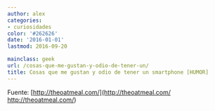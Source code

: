 ```yaml
---
author: alex
categories:
- curiosidades
color: '#262626'
date: '2016-01-01'
lastmod: 2016-09-20

mainclass: geek
url: /cosas-que-me-gustan-y-odio-de-tener-un/
title: Cosas que me gustan y odio de tener un smartphone [HUMOR]
---
```


<figure>
    <a href="https://3.bp.blogspot.com/-CJyM4IL1WA0/TkvvBHtN1TI/AAAAAAAAAuI/7_KZkLlzAok/s1600/1.png"><amp-img width="581" height="494" layout="responsive"  src="https://3.bp.blogspot.com/-CJyM4IL1WA0/TkvvBHtN1TI/AAAAAAAAAuI/7_KZkLlzAok/s1600/1.png"></amp-img></a>
</figure>

<!--more--><!--ad-->

<figure>
    <a href="https://2.bp.blogspot.com/-aPJ-XUYzKx8/TkvvBRxT-jI/AAAAAAAAAuQ/rrEYvG2Lttc/s1600/3.png"><amp-img width="588" height="767" layout="responsive"  src="https://2.bp.blogspot.com/-aPJ-XUYzKx8/TkvvBRxT-jI/AAAAAAAAAuQ/rrEYvG2Lttc/s1600/3.png"></amp-img></a>
</figure>

<figure>
    <a href="https://4.bp.blogspot.com/-KgxlqoIYV8I/TkvvByrDHoI/AAAAAAAAAuY/JyYbyKm3a7s/s1600/4.png"  ><amp-img width="508" height="1309" layout="responsive"  src="https://4.bp.blogspot.com/-KgxlqoIYV8I/TkvvByrDHoI/AAAAAAAAAuY/JyYbyKm3a7s/s1600/4.png"></amp-img></a>
</figure>

<figure>
    <a href="https://4.bp.blogspot.com/-3E-_uL25cS4/TkvvCBheG-I/AAAAAAAAAug/MZ2mRo8hRpQ/s1600/5.png"  ><amp-img width="558" height="1600" layout="responsive"  src="https://4.bp.blogspot.com/-3E-_uL25cS4/TkvvCBheG-I/AAAAAAAAAug/MZ2mRo8hRpQ/s1600/5.png"></amp-img></a>
</figure>

<figure>
    <a href="https://3.bp.blogspot.com/-GSQJlaYUagU/TkvvCkJr8tI/AAAAAAAAAuo/sMZxYTThkWg/s1600/7.png"  ><amp-img width="604" height="470" layout="responsive"  src="https://3.bp.blogspot.com/-GSQJlaYUagU/TkvvCkJr8tI/AAAAAAAAAuo/sMZxYTThkWg/s1600/7.png"></amp-img></a>
</figure>

<figure>
    <a href="https://4.bp.blogspot.com/-jzWxU1bXjHk/TkvvKi3gfNI/AAAAAAAAAuw/aQK01ps_gLo/s1600/8.png"  ><amp-img width="541" height="1144" layout="responsive"  src="https://4.bp.blogspot.com/-jzWxU1bXjHk/TkvvKi3gfNI/AAAAAAAAAuw/aQK01ps_gLo/s1600/8.png"></amp-img></a>
</figure>

<figure>
    <a href="https://4.bp.blogspot.com/-77SLqwtT_78/TkvvK_Y3YhI/AAAAAAAAAu4/rvO-e1b8_g4/s1600/11.png"  ><amp-img width="524" height="601" layout="responsive"  src="https://4.bp.blogspot.com/-77SLqwtT_78/TkvvK_Y3YhI/AAAAAAAAAu4/rvO-e1b8_g4/s1600/11.png"></amp-img></a>
</figure>

Fuente: [http://theoatmeal.com/](http://theoatmeal.com/ http://theoatmeal.com/)
